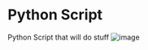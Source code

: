 # Python Script
 Python Script that will do stuff
![image](https://user-images.githubusercontent.com/91703892/142509196-d6a6c581-878c-458a-9cfb-e261682fe04f.png)

